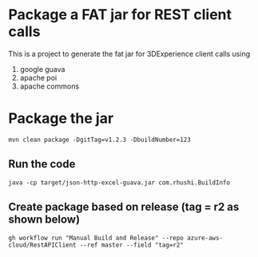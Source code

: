 # Package a FAT jar for REST client calls

This is a project to generate the fat jar for 3DExperience client calls using
1. google guava
2. apache poi
3. apache commons


# Package the jar

```
mvn clean package -DgitTag=v1.2.3 -DbuildNumber=123
```

## Run the code

```
java -cp target/json-http-excel-guava.jar com.rhushi.BuildInfo
```

## Create package based on release (tag = r2 as shown below)
``` 
gh workflow run "Manual Build and Release" --repo azure-aws-cloud/RestAPIClient --ref master --field "tag=r2"
```

